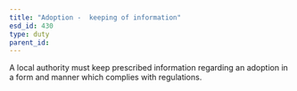 ```yaml
---
title: "Adoption -  keeping of information"
esd_id: 430
type: duty
parent_id:  
---
```


A local authority must keep prescribed information regarding an adoption in a form and manner which complies with regulations.

